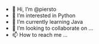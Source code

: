 - 👋 Hi, I’m @piersto
- 👀 I’m interested in Python
- 🌱 I’m currently learning Java
- 💞️ I’m looking to collaborate on ...
- 📫 How to reach me ...

<!---
piersto/piersto is a ✨ special ✨ repository because its `README.md` (this file) appears on your GitHub profile.
You can click the Preview link to take a look at your changes.
--->
